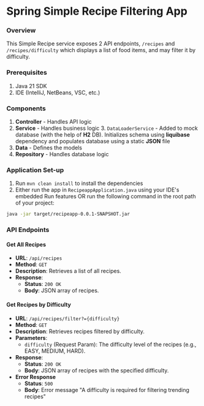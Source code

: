 # Spring Simple Recipe Filtering App 

### Overview
This Simple Recipe service exposes 2 API endpoints, `/recipes` and `/recipes/difficulty` which displays a list of food items, and may filter it by difficulty.


### Prerequisites
1. Java 21 SDK 
2. IDE (IntelliJ, NetBeans, VSC, etc.)

### Components
1. **Controller** - Handles API logic
2. **Service** - Handles business logic
   3. `DataLoaderService` - Added to mock database (with the help of **H2** DB). Initializes schema using **liquibase** dependency and populates database using a static **JSON** file
3. **Data** - Defines the models
3. **Repository** - Handles database logic

### Application Set-up
1. Run `mvn clean install` to install the dependencies
2. Either run the app in `RecipeappApplication.java` using your IDE's embedded Run features OR run the following command in the root path of your project:
```bash
java -jar target/recipeapp-0.0.1-SNAPSHOT.jar
```

### API Endpoints
#### Get All Recipes
- **URL**: `/api/recipes`
- **Method**: `GET`
- **Description**: Retrieves a list of all recipes.
- **Response**:
  - **Status**: `200 OK`
  - **Body**: JSON array of recipes.

#### Get Recipes by Difficulty
- **URL**: `/api/recipes/filter?={difficulty}`
- **Method**: `GET`
- **Description**: Retrieves recipes filtered by difficulty.
- **Parameters**:
  - `difficulty` (Request Param): The difficulty level of the recipes (e.g., EASY, MEDIUM, HARD).
- **Response**:
  - **Status**: `200 OK`
  - **Body**: JSON array of recipes with the specified difficulty.
- **Error Response**
  - **Status**: `500`
  - **Body**: Error message "A difficulty is required for filtering trending recipes"


